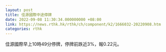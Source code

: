 ```yaml
---
layout: post
title: 佳源國際中途停牌
date: 2022-09-08 11:30:34.000000000 +08:00
link: https://news.rthk.hk/rthk/ch/component/k2/1666032-20220908.htm
categories: rthk
---
```


佳源國際早上10時49分停牌，停牌前跌近3%，報0.22元。
